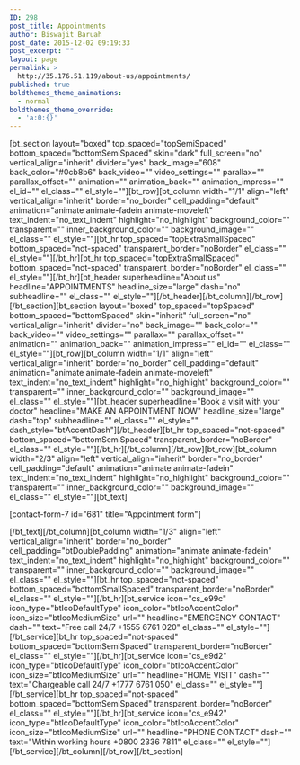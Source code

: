 ```yaml
---
ID: 298
post_title: Appointments
author: Biswajit Baruah
post_date: 2015-12-02 09:19:33
post_excerpt: ""
layout: page
permalink: >
  http://35.176.51.119/about-us/appointments/
published: true
boldthemes_theme_animations:
  - normal
boldthemes_theme_override:
  - 'a:0:{}'
---
```

[bt_section layout="boxed" top_spaced="topSemiSpaced" bottom_spaced="bottomSemiSpaced" skin="dark" full_screen="no" vertical_align="inherit" divider="yes" back_image="608" back_color="#0cb8b6" back_video="" video_settings="" parallax="" parallax_offset="" animation="" animation_back="" animation_impress="" el_id="" el_class="" el_style=""][bt_row][bt_column width="1/1" align="left" vertical_align="inherit" border="no_border" cell_padding="default" animation="animate animate-fadein animate-moveleft" text_indent="no_text_indent" highlight="no_highlight" background_color="" transparent="" inner_background_color="" background_image="" el_class="" el_style=""][bt_hr top_spaced="topExtraSmallSpaced" bottom_spaced="not-spaced" transparent_border="noBorder" el_class="" el_style=""][/bt_hr][bt_hr top_spaced="topExtraSmallSpaced" bottom_spaced="not-spaced" transparent_border="noBorder" el_class="" el_style=""][/bt_hr][bt_header superheadline="About us" headline="APPOINTMENTS" headline_size="large" dash="no" subheadline="" el_class="" el_style=""][/bt_header][/bt_column][/bt_row][/bt_section][bt_section layout="boxed" top_spaced="topSpaced" bottom_spaced="bottomSpaced" skin="inherit" full_screen="no" vertical_align="inherit" divider="no" back_image="" back_color="" back_video="" video_settings="" parallax="" parallax_offset="" animation="" animation_back="" animation_impress="" el_id="" el_class="" el_style=""][bt_row][bt_column width="1/1" align="left" vertical_align="inherit" border="no_border" cell_padding="default" animation="animate animate-fadein animate-moveleft" text_indent="no_text_indent" highlight="no_highlight" background_color="" transparent="" inner_background_color="" background_image="" el_class="" el_style=""][bt_header superheadline="Book a visit with your doctor" headline="MAKE AN APPOINTMENT NOW" headline_size="large" dash="top" subheadline="" el_class="" el_style="" dash_style="btAccentDash"][/bt_header][bt_hr top_spaced="not-spaced" bottom_spaced="bottomSemiSpaced" transparent_border="noBorder" el_class="" el_style=""][/bt_hr][/bt_column][/bt_row][bt_row][bt_column width="2/3" align="left" vertical_align="inherit" border="no_border" cell_padding="default" animation="animate animate-fadein" text_indent="no_text_indent" highlight="no_highlight" background_color="" transparent="" inner_background_color="" background_image="" el_class="" el_style=""][bt_text]

[contact-form-7 id="681" title="Appointment form"]

[/bt_text][/bt_column][bt_column width="1/3" align="left" vertical_align="inherit" border="no_border" cell_padding="btDoublePadding" animation="animate animate-fadein" text_indent="no_text_indent" highlight="no_highlight" background_color="" transparent="" inner_background_color="" background_image="" el_class="" el_style=""][bt_hr top_spaced="not-spaced" bottom_spaced="bottomSmallSpaced" transparent_border="noBorder" el_class="" el_style=""][/bt_hr][bt_service icon="cs_e99c" icon_type="btIcoDefaultType" icon_color="btIcoAccentColor" icon_size="btIcoMediumSize" url="" headline="EMERGENCY CONTACT" dash="" text="Free call 24/7
+1555 6761 020" el_class="" el_style=""][/bt_service][bt_hr top_spaced="not-spaced" bottom_spaced="bottomSemiSpaced" transparent_border="noBorder" el_class="" el_style=""][/bt_hr][bt_service icon="cs_e9d2" icon_type="btIcoDefaultType" icon_color="btIcoAccentColor" icon_size="btIcoMediumSize" url="" headline="HOME VISIT" dash="" text="Chargeable call 24/7
+1777 6761 050" el_class="" el_style=""][/bt_service][bt_hr top_spaced="not-spaced" bottom_spaced="bottomSemiSpaced" transparent_border="noBorder" el_class="" el_style=""][/bt_hr][bt_service icon="cs_e942" icon_type="btIcoDefaultType" icon_color="btIcoAccentColor" icon_size="btIcoMediumSize" url="" headline="PHONE CONTACT" dash="" text="Within working hours
+0800 2336 7811" el_class="" el_style=""][/bt_service][/bt_column][/bt_row][/bt_section]